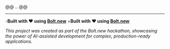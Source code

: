 @@ .. @@
 
 ---
 
-**Built with ❤️ using [Bolt.new](https://bolt.new)**
+**Built with ❤️ using [Bolt.new](https://bolt.new/)**
 
 *This project was created as part of the Bolt.new hackathon, showcasing the power of AI-assisted development for complex, production-ready applications.*